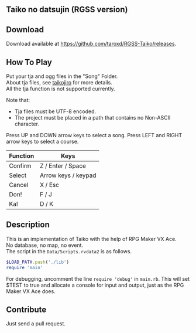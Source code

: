 Taiko no datsujin (RGSS version) 
------

## Download ##
 
Download available at <https://github.com/taroxd/RGSS-Taiko/releases>.

## How To Play ##
Put your tja and ogg files in the "Song" Folder.  
About tja files, see [taikojiro](http://www.nicovideo.jp/watch/sm5463901) for more details.  
All the tja function is not supported currently.

Note that:
* Tja files must be UTF-8 encoded.
* The project must be placed in a path that contains no Non-ASCII character.

Press UP and DOWN arrow keys to select a song. Press LEFT and RIGHT arrow keys to select a course.

|  Function  |  Keys                       |
| ---------- | --------------------------- |
| Confirm    |  Z / Enter / Space          |
| Select     |  Arrow keys / keypad        |
| Cancel     |  X / Esc                    |
| Don!       |  F / J                      |
| Ka!        |  D / K                      |

## Description ##

This is an implementation of Taiko with the help of RPG Maker VX Ace.  
No database, no map, no event.  
The script in the `Data/Scripts.rvdata2` is as follows.

```ruby
$LOAD_PATH.push('./lib')
require 'main'
```

For debugging, uncomment the line `require 'debug'` in `main.rb`.
This will set $TEST to true and allocate a console for input and output, just as the RPG Maker VX Ace does.

## Contribute ##

Just send a pull request.

